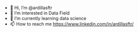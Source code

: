 - 👋 Hi, I’m @ardillasftr
- 👀 I’m interested in Data Field
- 🌱 I’m currently learning data science
- 📫 How to reach me https://www.linkedin.com/in/ardillasftr/

<!---
ardillasftr/ardillasftr is a ✨ special ✨ repository because its `README.md` (this file) appears on your GitHub profile.
You can click the Preview link to take a look at your changes.
--->
